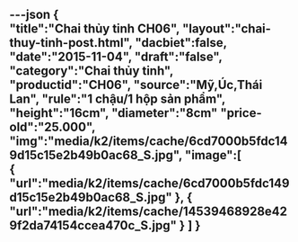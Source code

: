 ---json
{  
   "title":"Chai thủy tinh CH06",
 "layout":"chai-thuy-tinh-post.html",
    "dacbiet":false,
   "date":"2015-11-04",
   "draft":"false",
   "category":"Chai thủy tinh",
   "productid":"CH06",
   "source":"Mỹ,Úc,Thái Lan",
   "rule":"1 chậu/1 hộp sản phẩm",
    "height":"16cm",
    "diameter":"8cm"
   "price-old":"25.000",
   "img":"media/k2/items/cache/6cd7000b5fdc149d15c15e2b49b0ac68_S.jpg",
   "image":[  
      {  
         "url":"media/k2/items/cache/6cd7000b5fdc149d15c15e2b49b0ac68_S.jpg"
      },
      {  
         "url":"media/k2/items/cache/14539468928e429f2da74154ccea470c_S.jpg"
      }
   ]
}
---